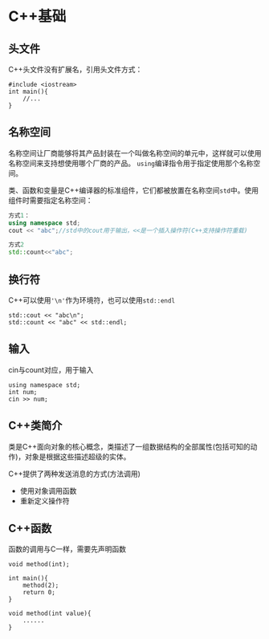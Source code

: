 # C++基础

## 头文件

C++头文件没有扩展名，引用头文件方式：

```
#include <iostream>
int main(){
    //...
}
```

## 名称空间

名称空间让厂商能够将其产品封装在一个叫做名称空间的单元中，这样就可以使用名称空间来支持想使用哪个厂商的产品。
`using`编译指令用于指定使用那个名称空间。


类、函数和变量是C++编译器的标准组件，它们都被放置在名称空间`std`中。使用组件时需要指定名称空间：

```c++
方式1：
using namespace std;
cout << "abc";//std中的cout用于输出，<<是一个插入操作符(C++支持操作符重载)

方式2
std::count<<"abc";
```

## 换行符

C++可以使用`'\n'`作为环境符，也可以使用`std::endl`
```
std::cout << "abc\n";
std::count << "abc" << std::endl;
```

## 输入

cin与count对应，用于输入

```
using namespace std;
int num;
cin >> num;
```

## C++类简介

类是C++面向对象的核心概念，类描述了一组数据结构的全部属性(包括可知的动作)，对象是根据这些描述超级的实体。

C++提供了两种发送消息的方式(方法调用)

- 使用对象调用函数
- 重新定义操作符

## C++函数

函数的调用与C一样，需要先声明函数

```
void method(int);

int main(){
    method(2);
    return 0;
}

void method(int value){
    ......
}
```